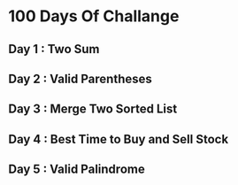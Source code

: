 # 100 Days Of Challange 

## Day 1 : Two Sum
## Day 2 : Valid Parentheses
## Day 3 : Merge Two Sorted List
## Day 4 : Best Time to Buy and Sell Stock
## Day 5 : Valid Palindrome